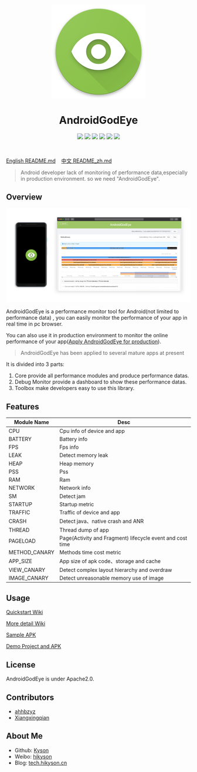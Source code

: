 <p align="center">
  <img src="ART/android_god_eye_logo.png" width="256" height="256" />
</p>

<h1 align="center">AndroidGodEye</h1>
<p align="center">
<a href="https://travis-ci.org/Kyson/AndroidGodEye" target="_blank"><img src="https://travis-ci.org/Kyson/AndroidGodEye.svg?branch=master"></img></a>
<a href="https://github.com/Kyson/AndroidGodEye/tags" target="_blank"><img src="https://img.shields.io/github/v/tag/Kyson/AndroidGodEye?label=version"></img></a>
<a href="https://codecov.io/gh/Kyson/AndroidGodEye"><img src="https://codecov.io/gh/Kyson/AndroidGodEye/branch/master/graph/badge.svg" /></a>
<a href="http://androidweekly.net/issues/issue-293" target="_blank"><img src="https://img.shields.io/badge/Android%20Weekly-%23293-blue.svg"></img></a>
<a href="https://android-arsenal.com/details/1/6561" target="_blank"><img src="https://img.shields.io/badge/Android%20Arsenal-AndroidGodEye-brightgreen.svg?style=flat"></img></a>
<a href="LICENSE" target="_blank"><img src="http://img.shields.io/badge/license-Apache2.0-brightgreen.svg?style=flat"></img></a>
</p>
<br/>

<p>
<a href="README.md">English README.md</a>&nbsp;&nbsp;&nbsp;
<a href="README_zh.md">中文 README_zh.md</a>
</p>

> Android developer lack of monitoring of performance data,especially in production environment. so we need "AndroidGodEye".

## Overview

![android_godeye_connect](ART/android_god_eye_connect.jpg)

AndroidGodEye is a performance monitor tool for Android(not limited to performance data) , you can easily monitor the performance of your app in real time in pc browser.

You can also use it in production environment to monitor the online performance of your app([Apply AndroidGodEye for production](https://github.com/Kyson/AndroidGodEye/wiki/0x02b-Apply-AndroidGodEye-for-Release_en)).

> AndroidGodEye has been applied to several mature apps at present

It is divided into 3 parts:

1. Core provide all performance modules and produce performance datas.
2. Debug Monitor provide a dashboard to show these performance datas.
3. Toolbox make developers easy to use this library.

## Features

|Module Name|Desc|
|-|-|
|CPU|Cpu info of device and app|
|BATTERY|Battery info|
|FPS|Fps info|
|LEAK|Detect memory leak|
|HEAP|Heap memory|
|PSS|Pss|
|RAM|Ram|
|NETWORK|Network info|
|SM|Detect jam|
|STARTUP|Startup metric|
|TRAFFIC|Traffic of device and app|
|CRASH|Detect java、native crash and ANR|
|THREAD|Thread dump of app|
|PAGELOAD|Page(Activity and Fragment) lifecycle event and cost time|
|METHOD_CANARY|Methods time cost metric|
|APP_SIZE|App size of apk code、storage and cache|
|VIEW_CANARY|Detect complex layout hierarchy and overdraw|
|IMAGE_CANARY|Detect unreasonable memory use of image|

## Usage

[Quickstart Wiki](https://github.com/Kyson/AndroidGodEye/wiki/0x00-QuickStart_en)

[More detail Wiki](https://github.com/Kyson/AndroidGodEye/wiki#english)

[Sample APK](https://github.com/Kyson/AndroidGodEye/releases)

[Demo Project and APK](https://github.com/Kyson/AndroidGodEyeDemo/releases)

## License

AndroidGodEye is under Apache2.0.

## Contributors

- [ahhbzyz](https://github.com/ahhbzyz)
- [Xiangxingqian](https://github.com/Xiangxingqian)

## About Me

- Github: [Kyson](https://github.com/Kyson)
- Weibo: [hikyson](https://weibo.com/hikyson)
- Blog: [tech.hikyson.cn](https://tech.hikyson.cn/)
